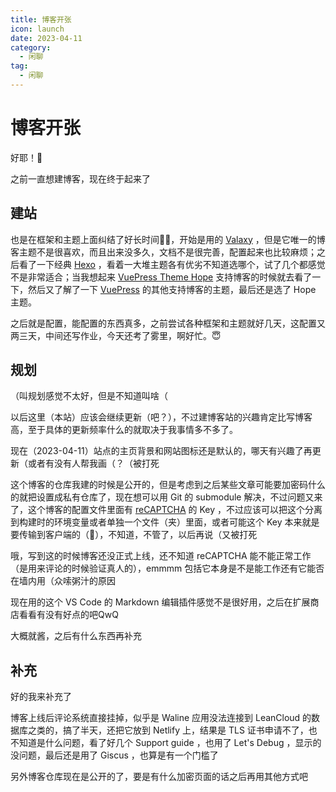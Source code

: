 ```yaml
---
title: 博客开张
icon: launch
date: 2023-04-11
category:
  - 闲聊
tag:
  - 闲聊
---
```

# 博客开张

好耶！🎉

之前一直想建博客，现在终于起来了

<!-- more -->

## 建站

也是在框架和主题上面纠结了好长时间😶‍🌫️，开始是用的 [Valaxy](https://valaxy.site/) ，但是它唯一的博客主题不是很喜欢，而且出来没多久，文档不是很完善，配置起来也比较麻烦；之后看了一下经典 [Hexo](https://hexo.io/) ，看着一大堆主题各有优劣不知道选哪个，试了几个都感觉不是非常适合；当我想起来 [VuePress Theme Hope](https://theme-hope.vuejs.press/zh/) 支持博客的时候就去看了一下，然后又了解了一下 [VuePress](https://v2.vuepress.vuejs.org/zh/) 的其他支持博客的主题，最后还是选了 Hope 主题。

之后就是配置，能配置的东西真多，之前尝试各种框架和主题就好几天，这配置又两三天，中间还写作业，今天还考了雾里，啊好忙。😇

## 规划

（叫规划感觉不太好，但是不知道叫啥（

以后这里（本站）应该会继续更新（吧？），不过建博客站的兴趣肯定比写博客高，至于具体的更新频率什么的就取决于我事情多不多了。

现在（2023-04-11）站点的主页背景和网站图标还是默认的，哪天有兴趣了再更新（或者有没有人帮我画（？（被打死

这个博客的仓库我建的时候是公开的，但是考虑到之后某些文章可能要加密码什么的就把设置成私有仓库了，现在想可以用 Git 的 submodule 解决，不过问题又来了，这个博客的配置文件里面有 [reCAPTCHA](https://www.google.com/recaptcha)<Badge type="tip" text="墙外" vertical="top" /> 的 Key ，不过应该可以把这个分离到构建时的环境变量或者单独一个文件（夹）里面，或者可能这个 Key 本来就是要传输到客户端的（🤔），不知道，不管了，以后再说（又被打死

哦，写到这的时候博客还没正式上线，还不知道 reCAPTCHA 能不能正常工作（是用来评论的时候验证真人的），emmmm 包括它本身是不是能工作还有它能否在墙内用（众嗦粥汁的原因

现在用的这个 VS Code 的 Markdown 编辑插件感觉不是很好用，之后在扩展商店看看有没有好点的吧QwQ

大概就酱，之后有什么东西再补充

## 补充

好的我来补充了

博客上线后评论系统直接挂掉，似乎是 Waline 应用没法连接到 LeanCloud 的数据库之类的，搞了半天，还把它放到 Netlify 上，结果是 TLS 证书申请不了，也不知道是什么问题，看了好几个 Support guide ，也用了 Let's Debug ，显示的没问题，最后还是用了 Giscus ，也算是有一个门槛了

另外博客仓库现在是公开的了，要是有什么加密页面的话之后再用其他方式吧
